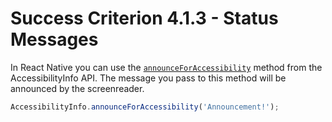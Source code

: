 # Success Criterion 4.1.3 - Status Messages
In React Native you can use the [`announceForAccessibility`](https://reactnative.dev/docs/accessibilityinfo#announceforaccessibility) method from the AccessibilityInfo API. The message you pass to this method will be announced by the screenreader.

```js
AccessibilityInfo.announceForAccessibility('Announcement!');
```